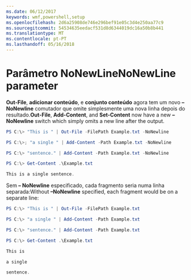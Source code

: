 ```yaml
---
ms.date: 06/12/2017
keywords: wmf,powershell,setup
ms.openlocfilehash: 2d6a25908de746e296bef91e05c3d4e250aa77c9
ms.sourcegitcommit: 54534635eedacf531d8d6344019dc16a50b8b441
ms.translationtype: MT
ms.contentlocale: pt-PT
ms.lasthandoff: 05/16/2018
---
```

# <a name="nonewline-parameter"></a><span data-ttu-id="942ab-102">Parâmetro NoNewLine</span><span class="sxs-lookup"><span data-stu-id="942ab-102">NoNewLine parameter</span></span>
<span data-ttu-id="942ab-103">**Out-File**, **adicionar conteúdo**, e **conjunto conteúdo** agora tem um novo **– NoNewline** comutador que omite simplesmente uma nova linha depois do resultado.</span><span class="sxs-lookup"><span data-stu-id="942ab-103">**Out-File**, **Add-Content**, and **Set-Content** now have a new **–NoNewline** switch which simply omits a new line after the output.</span></span>
```powershell
PS C:\> "This is " | Out-File -FilePath Example.txt -NoNewline

PS C:\>; "a single " | Add-Content -Path Example.txt -NoNewline

PS C:\> "sentence." | Add-Content -Path Example.txt -NoNewline

PS C:\> Get-Content .\Example.txt

This is a single sentence.
```
<span data-ttu-id="942ab-104">Sem **– NoNewline** especificado, cada fragmento seria numa linha separada:</span><span class="sxs-lookup"><span data-stu-id="942ab-104">Without **–NoNewline** specified, each fragment would be on a separate line:</span></span>
```powershell
PS C:\> "This is " | Out-File -FilePath Example.txt

PS C:\> "a single " | Add-Content -Path Example.txt

PS C:\> "sentence." | Add-Content -Path Example.txt

PS C:\> Get-Content .\Example.txt

This is

a single

sentence.
```
